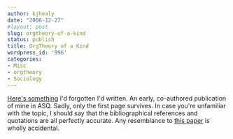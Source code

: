 ```yaml
---
author: kjhealy
date: "2006-12-27"
#layout: post
slug: orgtheory-of-a-kind
status: publish
title: OrgTheory of a Kind
wordpress_id: '996'
categories:
- Misc
- orgtheory
- Sociology
---
```


[Here's something](http://www.kieranhealy.org/files/misc/hitchhike.pdf) I'd forgotten I'd written. An early, co-authored publication of mine in ASQ. Sadly, only the first page survives. In case you're unfamiliar with the topic, I should say that the bibliographical references and quotations are all perfectly accurate. Any resemblance to [this paper](http://www.questia.com/PM.qst?a=o&se=gglsc&d=5001869630) is wholly accidental.
